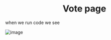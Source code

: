 <h1 align="center">Vote page</h1>

   when we run code we see

 ![image](https://github.com/sanket96s/projects/assets/109816069/914d2ba0-fc6e-4774-a196-b23541425431)

